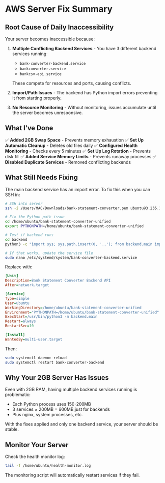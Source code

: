 # AWS Server Fix Summary

## Root Cause of Daily Inaccessibility

Your server becomes inaccessible because:

1. **Multiple Conflicting Backend Services** - You have 3 different backend services running:
   - `bank-converter-backend.service` 
   - `bankconverter.service`
   - `bankcsv-api.service`
   
   These compete for resources and ports, causing conflicts.

2. **Import/Path Issues** - The backend has Python import errors preventing it from starting properly.

3. **No Resource Monitoring** - Without monitoring, issues accumulate until the server becomes unresponsive.

## What I've Done

✅ **Added 2GB Swap Space** - Prevents memory exhaustion
✅ **Set Up Automatic Cleanup** - Deletes old files daily
✅ **Configured Health Monitoring** - Checks every 5 minutes
✅ **Set Up Log Rotation** - Prevents disk fill
✅ **Added Service Memory Limits** - Prevents runaway processes
✅ **Disabled Duplicate Services** - Removed conflicting backends

## What Still Needs Fixing

The main backend service has an import error. To fix this when you can SSH in:

```bash
# SSH into server
ssh -i /Users/MAC/Downloads/bank-statement-converter.pem ubuntu@3.235.19.83

# Fix the Python path issue
cd /home/ubuntu/bank-statement-converter-unified
export PYTHONPATH=/home/ubuntu/bank-statement-converter-unified

# Test if backend runs
cd backend
python3 -c "import sys; sys.path.insert(0, '..'); from backend.main import app; print('Import successful')"

# If that works, update the service file
sudo nano /etc/systemd/system/bank-converter-backend.service
```

Replace with:
```ini
[Unit]
Description=Bank Statement Converter Backend API
After=network.target

[Service]
Type=simple
User=ubuntu
WorkingDirectory=/home/ubuntu/bank-statement-converter-unified
Environment="PYTHONPATH=/home/ubuntu/bank-statement-converter-unified"
ExecStart=/usr/bin/python3 -m backend.main
Restart=always
RestartSec=10

[Install]
WantedBy=multi-user.target
```

Then:
```bash
sudo systemctl daemon-reload
sudo systemctl restart bank-converter-backend
```

## Why Your 2GB Server Has Issues

Even with 2GB RAM, having multiple backend services running is problematic:
- Each Python process uses 150-200MB
- 3 services × 200MB = 600MB just for backends
- Plus nginx, system processes, etc.

With the fixes applied and only one backend service, your server should be stable.

## Monitor Your Server

Check the health monitor log:
```bash
tail -f /home/ubuntu/health-monitor.log
```

The monitoring script will automatically restart services if they fail.